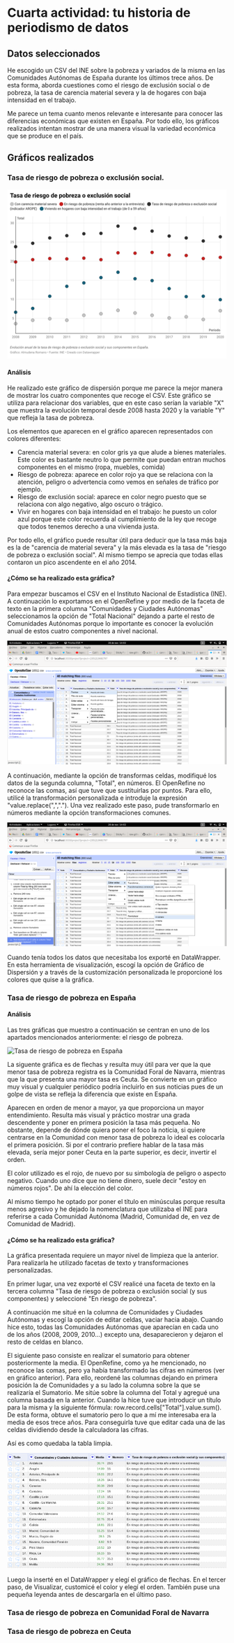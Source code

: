 # Cuarta actividad: tu historia de periodismo de datos

## Datos seleccionados

He escogido un CSV del INE sobre la pobreza y variados de la misma en las Comunidades Autónomas de España durante los últimos trece años. De esta forma, aborda cuestiones como el riesgo de exclusión social o de pobreza, la tasa de carencia material severa y la de hogares con baja intensidad en el trabajo. 

Me parece un tema cuanto menos relevante e interesante para conocer las diferencias económicas que existen en España. Por todo ello, los gráficos realizados intentan mostrar de una manera visual la variedad económica que se produce en el país. 

## Gráficos realizados

### Tasa de riesgo de pobreza o exclusión social. 

![Tasa de riesgo de pobreza o exclusión social](/imagenes/tasa-de-riesgo-de-pobreza-o-exclusi-n-social-.png)

#### Análisis 

He realizado este gráfico de dispersión porque me parece la mejor manera de mostrar los cuatro componentes que recoge el CSV. Este gráfico se utiliza para relacionar dos variables, que en este caso serían la variable "X" que muestra la evolución temporal desde 2008 hasta 2020 y la variable "Y" que refleja la tasa de pobreza. 

Los elementos que aparecen en el gráfico aparecen representados con colores diferentes:
- Carencia material severa: en color gris ya que alude a bienes materiales. Este color es bastante neutro lo que permite que puedan entran muchos componentes en el mismo (ropa, muebles, comida)
- Riesgo de pobreza: aparece en color rojo ya que se relaciona con la atención, peligro o advertencia como vemos en señales de tráfico por ejemplo. 
- Riesgo de exclusión social: aparece en color negro puesto que se relaciona con algo negativo, algo oscuro o trágico.
- Vivir en hogares con baja intensidad en el trabajo: he puesto un color azul porque este color recuerda al  cumplimiento de la ley que recoge que todos tenemos derecho a una vivienda justa. 

Por todo ello, el gráfico puede resultar útil para deducir que la tasa más baja es la de "carencia de material severa" y la más elevada es la tasa de "riesgo de pobreza o exclusión social". Al mismo tiempo se aprecia que todas ellas contaron un pico ascendente en el año 2014. 


#### ¿Cómo se ha realizado esta gráfica?

Para empezar buscamos el CSV en el Instituto Nacional de Estadística (INE). A continuación lo exportamos en el OpenRefine y por medio de la faceta de texto en la primera columna "Comunidades y Ciudades Autónomas" seleccionamos la opción de "Total Nacional" dejando a parte el resto de Comunidades Autónomas porque lo importante es conocer la evolución anual de estos cuatro componentes a nivel nacional. 

![Faceta de texto](/imagenes/Capturadepantalla1.png)

A continuación, mediante la opción de transformas celdas, modifiqué los datos de la segunda columna, "Total", en números. El OpenRefine no reconoce las comas, así que tuve que sustituirlas por puntos. Para ello, utilicé la transformación personalizada e introduje la expresión "value.replace(",","."). Una vez realizado este paso, pude transformarlo en números mediante la opción transformaciones comunes. 

![Transformar en número](/imagenes/Capturadepantalla2.png)

Cuando tenía todos los datos que necesitaba los exporté en DataWrapper. En esta herramienta de visualización, escogí la opción de Gráfico de Dispersión y a través de la customización personalizada le proporcioné los colores que quise a la gráfica. 

### Tasa de riesgo de pobreza en España

#### Análisis

Las tres gráficas que muestro a continuación se centran en uno de los apartados mencionados anteriormente: el riesgo de pobreza.

![Tasa de riesgo de pobreza en España](/imagenes/tasa-de-riesgo-de-pobreza-en-españa.png)

La siguente gráfica es de flechas y resulta muy útil para ver que la que menor tasa de pobreza registra es la Comunidad Foral de Navarra, mientras que la que presenta una mayor tasa es Ceuta. Se convierte en un gráfico muy visual y cualquier periódico podría incluirlo en sus noticias pues de un golpe de vista se refleja la diferencia que existe en España.

Aparecen en orden de menor a mayor, ya que proporciona un mayor entendimiento. Resulta más visual y práctico mostrar una grada descendente y poner en primera posición la tasa más pequeña. No obstante, depende de dónde quiera poner el foco la noticia, si quiere centrarse en la Comunidad con menor tasa de pobreza lo ideal es colocarla el primera posición. Si por el contrario prefiere hablar de la tasa más elevada, sería mejor poner Ceuta en la parte superior, es decir, invertir el orden.

El color utilizado es el rojo, de nuevo por su simbología de peligro o aspecto negativo. Cuando uno dice que no tiene dinero, suele decir "estoy en números rojos". De ahí la elección del color.

Al mismo tiempo he optado por poner el título en minúsculas porque resulta menos agresivo y he dejado la nomenclatura que utilizaba el INE para referirse a cada Comunidad Autónoma (Madrid, Comunidad de, en vez de Comunidad de Madrid). 

#### ¿Cómo se ha realizado esta gráfica?

La gráfica presentada requiere un mayor nivel de limpieza que la anterior. Para realizarla he utilizado facetas de texto y transformaciones personalizadas.

En primer lugar, una vez exporté el CSV realicé una faceta de texto en la tercera columna "Tasa de riesgo de pobreza o exclusión social (y sus componentes) y seleccioné "En riesgo de pobreza". 

A continuación me situé en la columna de Comunidades y Ciudades Autónomas y escogí la opción de editar celdas, vaciar hacia abajo. Cuando hice esto, todas las Comunidades Autónomas que aparecían en cada uno de los años (2008, 2009, 2010...) excepto una, desaparecieron y dejaron el resto de celdas en blanco. 

El siguiente paso consiste en realizar el sumatorio para obtener posteriormente la media. El OpenRefine, como ya he mencionado, no reconoce las comas, pero ya había transformado las cifras en números (ver en gráfico anterior). Para ello, reordené las columnas dejando en primera posición la de Comunidades y a su lado la columna sobre la que se realizaría el Sumatorio. Me sitúe sobre la columna del Total y agregué una columna basada en la anterior. Cuando la hice tuve que introducir un título para la misma y la siguiente fórmula: row.record.cells["Total"].value.sum(). De esta forma, obtuve el sumatorio pero lo que a mí me interesaba era la media de esos trece años. Para conseguirla tuve que editar cada una de las celdas dividiendo desde la calculadora las cifras.

Así es como quedaba la tabla limpia. 

![Tabla limpia](/imagenes/Capturadepantalla3.png)

Luego la inserté en el DataWrapper y elegí el gráfico de flechas. En el tercer paso, de Visualizar, customicé el color y elegí el orden. También puse una pequeña leyenda antes de descargarla en el último paso. 


### Tasa de riesgo de pobreza en Comunidad Foral de Navarra
### Tasa de riesgo de pobreza en Ceuta 
